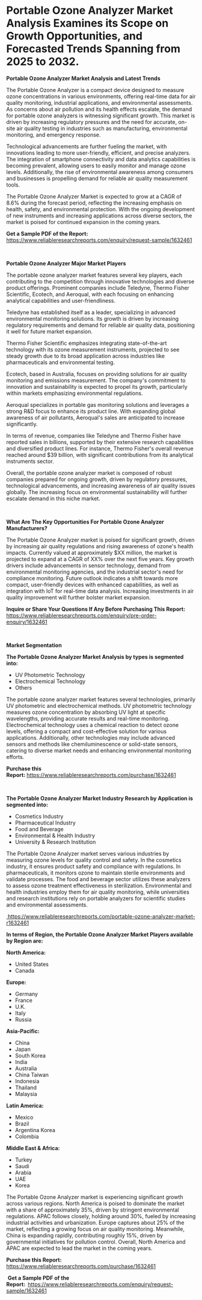 <p><h1>Portable Ozone Analyzer Market Analysis Examines its Scope on Growth Opportunities, and Forecasted Trends Spanning from 2025 to 2032.</h1></p><p><strong>Portable Ozone Analyzer Market Analysis and Latest Trends</strong></p>
<p><p>The Portable Ozone Analyzer is a compact device designed to measure ozone concentrations in various environments, offering real-time data for air quality monitoring, industrial applications, and environmental assessments. As concerns about air pollution and its health effects escalate, the demand for portable ozone analyzers is witnessing significant growth. This market is driven by increasing regulatory pressures and the need for accurate, on-site air quality testing in industries such as manufacturing, environmental monitoring, and emergency response.</p><p>Technological advancements are further fueling the market, with innovations leading to more user-friendly, efficient, and precise analyzers. The integration of smartphone connectivity and data analytics capabilities is becoming prevalent, allowing users to easily monitor and manage ozone levels. Additionally, the rise of environmental awareness among consumers and businesses is propelling demand for reliable air quality measurement tools.</p><p>The Portable Ozone Analyzer Market is expected to grow at a CAGR of 8.6% during the forecast period, reflecting the increasing emphasis on health, safety, and environmental protection. With the ongoing development of new instruments and increasing applications across diverse sectors, the market is poised for continued expansion in the coming years.</p></p>
<p><strong>Get a Sample PDF of the Report:&nbsp;</strong> <a href="https://www.reliableresearchreports.com/enquiry/request-sample/1632461?utm_campaign=3514&utm_medium=2&utm_source=Github&utm_content=ia&utm_term=16042025&utm_id=portable-ozone-analyzer">https://www.reliableresearchreports.com/enquiry/request-sample/1632461</a></p>
<p>&nbsp;</p>
<p><strong>Portable Ozone Analyzer Major Market Players</strong></p>
<p><p>The portable ozone analyzer market features several key players, each contributing to the competition through innovative technologies and diverse product offerings. Prominent companies include Teledyne, Thermo Fisher Scientific, Ecotech, and Aeroqual, with each focusing on enhancing analytical capabilities and user-friendliness.</p><p>Teledyne has established itself as a leader, specializing in advanced environmental monitoring solutions. Its growth is driven by increasing regulatory requirements and demand for reliable air quality data, positioning it well for future market expansion. </p><p>Thermo Fisher Scientific emphasizes integrating state-of-the-art technology with its ozone measurement instruments, projected to see steady growth due to its broad application across industries like pharmaceuticals and environmental testing.</p><p>Ecotech, based in Australia, focuses on providing solutions for air quality monitoring and emissions measurement. The company's commitment to innovation and sustainability is expected to propel its growth, particularly within markets emphasizing environmental regulations.</p><p>Aeroqual specializes in portable gas monitoring solutions and leverages a strong R&D focus to enhance its product line. With expanding global awareness of air pollutants, Aeroqual's sales are anticipated to increase significantly.</p><p>In terms of revenue, companies like Teledyne and Thermo Fisher have reported sales in billions, supported by their extensive research capabilities and diversified product lines. For instance, Thermo Fisher's overall revenue reached around $39 billion, with significant contributions from its analytical instruments sector.</p><p>Overall, the portable ozone analyzer market is composed of robust companies prepared for ongoing growth, driven by regulatory pressures, technological advancements, and increasing awareness of air quality issues globally. The increasing focus on environmental sustainability will further escalate demand in this niche market.</p></p>
<p>&nbsp;</p>
<p><strong>What Are The Key Opportunities For Portable Ozone Analyzer Manufacturers?</strong></p>
<p><p>The Portable Ozone Analyzer market is poised for significant growth, driven by increasing air quality regulations and rising awareness of ozone's health impacts. Currently valued at approximately $XX million, the market is projected to expand at a CAGR of XX% over the next five years. Key growth drivers include advancements in sensor technology, demand from environmental monitoring agencies, and the industrial sector's need for compliance monitoring. Future outlook indicates a shift towards more compact, user-friendly devices with enhanced capabilities, as well as integration with IoT for real-time data analysis. Increasing investments in air quality improvement will further bolster market expansion.</p></p>
<p><strong>Inquire or Share Your Questions If Any Before Purchasing This Report:</strong> <a href="https://www.reliableresearchreports.com/enquiry/pre-order-enquiry/1632461?utm_campaign=3514&utm_medium=2&utm_source=Github&utm_content=ia&utm_term=16042025&utm_id=portable-ozone-analyzer">https://www.reliableresearchreports.com/enquiry/pre-order-enquiry/1632461</a></p>
<p>&nbsp;</p>
<p><strong>Market Segmentation</strong></p>
<p><strong>The Portable Ozone Analyzer Market Analysis by types is segmented into:</strong></p>
<p><ul><li>UV Photometric Technology</li><li>Electrochemical Technology</li><li>Others</li></ul></p>
<p><p>The portable ozone analyzer market features several technologies, primarily UV photometric and electrochemical methods. UV photometric technology measures ozone concentration by absorbing UV light at specific wavelengths, providing accurate results and real-time monitoring. Electrochemical technology uses a chemical reaction to detect ozone levels, offering a compact and cost-effective solution for various applications. Additionally, other technologies may include advanced sensors and methods like chemiluminescence or solid-state sensors, catering to diverse market needs and enhancing environmental monitoring efforts.</p></p>
<p><strong>Purchase this Report:&nbsp;</strong><a href="https://www.reliableresearchreports.com/purchase/1632461?utm_campaign=3514&utm_medium=2&utm_source=Github&utm_content=ia&utm_term=16042025&utm_id=portable-ozone-analyzer">https://www.reliableresearchreports.com/purchase/1632461</a></p>
<p>&nbsp;</p>
<p><strong>The Portable Ozone Analyzer Market Industry Research by Application is segmented into:</strong></p>
<p><ul><li>Cosmetics Industry</li><li>Pharmaceutical Industry</li><li>Food and Beverage</li><li>Environmental & Health Industry</li><li>University & Research Institution</li></ul></p>
<p><p>The Portable Ozone Analyzer market serves various industries by measuring ozone levels for quality control and safety. In the cosmetics industry, it ensures product safety and compliance with regulations. In pharmaceuticals, it monitors ozone to maintain sterile environments and validate processes. The food and beverage sector utilizes these analyzers to assess ozone treatment effectiveness in sterilization. Environmental and health industries employ them for air quality monitoring, while universities and research institutions rely on portable analyzers for scientific studies and environmental assessments.</p></p>
<p><a href="https://www.reliableresearchreports.com/portable-ozone-analyzer-market-r1632461?utm_campaign=3514&utm_medium=2&utm_source=Github&utm_content=ia&utm_term=16042025&utm_id=portable-ozone-analyzer">&nbsp;https://www.reliableresearchreports.com/portable-ozone-analyzer-market-r1632461</a></p>
<p><strong>In terms of Region, the Portable Ozone Analyzer Market Players available by Region are:</strong></p>
<p>
    <p> <strong> North America: </strong>
        <ul>
            <li>United States</li>
            <li>Canada</li>
        </ul>
        </p> 
    <p> <strong> Europe: </strong>
        <ul>
            <li>Germany</li>
            <li>France</li>
            <li>U.K.</li>
            <li>Italy</li>
            <li>Russia</li>
        </ul>
        </p> 
    <p> <strong> Asia-Pacific: </strong>
        <ul>
            <li>China</li>
            <li>Japan</li>
            <li>South Korea</li>
            <li>India</li>
            <li>Australia</li>
            <li>China Taiwan</li>
            <li>Indonesia</li>
            <li>Thailand</li>
            <li>Malaysia</li>
        </ul>
        </p> 
    <p> <strong> Latin America: </strong>
        <ul>
            <li>Mexico</li>
            <li>Brazil</li>
            <li>Argentina Korea</li>
            <li>Colombia</li>
        </ul>
        </p> 
    <p> <strong> Middle East & Africa: </strong>
        <ul>
            <li>Turkey</li>
            <li>Saudi</li>
            <li>Arabia</li>
            <li>UAE</li>
            <li>Korea</li>
        </ul>
    </p>
    </p>
<p><p>The Portable Ozone Analyzer market is experiencing significant growth across various regions. North America is poised to dominate the market with a share of approximately 35%, driven by stringent environmental regulations. APAC follows closely, holding around 30%, fueled by increasing industrial activities and urbanization. Europe captures about 25% of the market, reflecting a growing focus on air quality monitoring. Meanwhile, China is expanding rapidly, contributing roughly 15%, driven by governmental initiatives for pollution control. Overall, North America and APAC are expected to lead the market in the coming years.</p></p>
<p><strong>Purchase this Report: </strong><a href="https://www.reliableresearchreports.com/purchase/1632461?utm_campaign=3514&utm_medium=2&utm_source=Github&utm_content=ia&utm_term=16042025&utm_id=portable-ozone-analyzer">https://www.reliableresearchreports.com/purchase/1632461</a></p>
<p>&nbsp;<strong>Get a Sample PDF of the Report:&nbsp;&nbsp;</strong><a href="https://www.reliableresearchreports.com/enquiry/request-sample/1632461?utm_campaign=3514&utm_medium=2&utm_source=Github&utm_content=ia&utm_term=16042025&utm_id=portable-ozone-analyzer">https://www.reliableresearchreports.com/enquiry/request-sample/1632461</a></p>
<p><strong></strong></p>
<p><p></p><p></p><p></p></p>